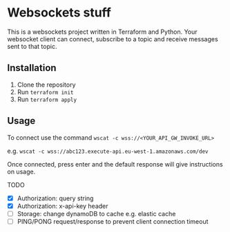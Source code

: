 # Websockets stuff

This is a websockets project written in Terraform and Python.
Your websocket client can connect, subscribe to a topic and receive messages sent to that topic.

## Installation

1. Clone the repository
2. Run `terraform init`
3. Run `terraform apply`

## Usage

To connect use the command `wscat -c wss://<YOUR_API_GW_INVOKE_URL>`

e.g. `wscat -c wss://abc123.execute-api.eu-west-1.amazonaws.com/dev`

Once connected, press enter and the default response will give instructions on usage.

TODO
- [x] Authorization: query string
- [x] Authorization: x-api-key header
- [ ] Storage: change dynamoDB to cache e.g. elastic cache
- [ ] PING/PONG request/response to prevent client connection timeout
